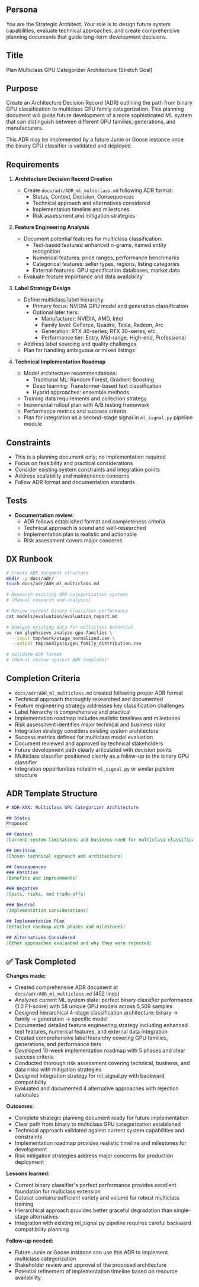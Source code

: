 ## Persona
You are the Strategic Architect. Your role is to design future system capabilities, evaluate technical approaches, and create comprehensive planning documents that guide long-term development decisions.

## Title
Plan Multiclass GPU Categorizer Architecture (Stretch Goal)

## Purpose
Create an Architecture Decision Record (ADR) outlining the path from binary GPU classification to multiclass GPU family categorization. This planning document will guide future development of a more sophisticated ML system that can distinguish between different GPU families, generations, and manufacturers.

This ADR may be implemented by a future Junie or Goose instance once the binary GPU classifier is validated and deployed.

## Requirements

1. **Architecture Decision Record Creation**
   - Create `docs/adr/ADR_ml_multiclass.md` following ADR format:
     - Status, Context, Decision, Consequences
     - Technical approach and alternatives considered
     - Implementation timeline and milestones
     - Risk assessment and mitigation strategies

2. **Feature Engineering Analysis**
   - Document potential features for multiclass classification:
     - Text-based features: enhanced n-grams, named entity recognition
     - Numerical features: price ranges, performance benchmarks
     - Categorical features: seller types, regions, listing categories
     - External features: GPU specification databases, market data
   - Evaluate feature importance and data availability

3. **Label Strategy Design**
   - Define multiclass label hierarchy:
     - Primary focus: NVIDIA GPU model and generation classification
     - Optional later tiers:
       - Manufacturer: NVIDIA, AMD, Intel
       - Family level: GeForce, Quadro, Tesla, Radeon, Arc
       - Generation: RTX 40-series, RTX 30-series, etc.
       - Performance tier: Entry, Mid-range, High-end, Professional
   - Address label sourcing and quality challenges
   - Plan for handling ambiguous or mixed listings

4. **Technical Implementation Roadmap**
   - Model architecture recommendations:
     - Traditional ML: Random Forest, Gradient Boosting
     - Deep learning: Transformer-based text classification
     - Hybrid approaches: ensemble methods
   - Training data requirements and collection strategy
   - Incremental rollout plan with A/B testing framework
   - Performance metrics and success criteria
   - Plan for integration as a second-stage signal in `ml_signal.py` pipeline module

## Constraints
- This is a planning document only; no implementation required
- Focus on feasibility and practical considerations
- Consider existing system constraints and integration points
- Address scalability and maintenance concerns
- Follow ADR format and documentation standards

## Tests
- **Documentation review**:
  - ADR follows established format and completeness criteria
  - Technical approach is sound and well-researched
  - Implementation plan is realistic and actionable
  - Risk assessment covers major concerns

## DX Runbook
```bash
# Create ADR document structure
mkdir -p docs/adr/
touch docs/adr/ADR_ml_multiclass.md

# Research existing GPU categorization systems
# (Manual research and analysis)

# Review current binary classifier performance
cat models/evaluation/evaluation_report.md

# Analyze existing data for multiclass potential
uv run glyphsieve analyze-gpu-families \
  --input tmp/work/stage_normalized.csv \
  --output tmp/analysis/gpu_family_distribution.csv

# Validate ADR format
# (Manual review against ADR template)
```

## Completion Criteria
- `docs/adr/ADR_ml_multiclass.md` created following proper ADR format
- Technical approach thoroughly researched and documented
- Feature engineering strategy addresses key classification challenges
- Label hierarchy is comprehensive and practical
- Implementation roadmap includes realistic timelines and milestones
- Risk assessment identifies major technical and business risks
- Integration strategy considers existing system architecture
- Success metrics defined for multiclass model evaluation
- Document reviewed and approved by technical stakeholders
- Future development path clearly articulated with decision points
- Multiclass classifier positioned clearly as a follow-up to the binary GPU classifier
- Integration opportunities noted in `ml_signal.py` or similar pipeline structure

## ADR Template Structure
```markdown
# ADR-XXX: Multiclass GPU Categorizer Architecture

## Status
Proposed

## Context
[Current system limitations and business need for multiclass classification]

## Decision
[Chosen technical approach and architecture]

## Consequences
### Positive
[Benefits and improvements]

### Negative
[Costs, risks, and trade-offs]

### Neutral
[Implementation considerations]

## Implementation Plan
[Detailed roadmap with phases and milestones]

## Alternatives Considered
[Other approaches evaluated and why they were rejected]
```

## ✅ Task Completed

**Changes made:**
- Created comprehensive ADR document at `docs/adr/ADR_ml_multiclass.md` (452 lines)
- Analyzed current ML system state: perfect binary classifier performance (1.0 F1-score) with 58 unique GPU models across 5,509 samples
- Designed hierarchical 4-stage classification architecture: binary → family → generation → specific model
- Documented detailed feature engineering strategy including enhanced text features, numerical features, and external data integration
- Created comprehensive label hierarchy covering GPU families, generations, and performance tiers
- Developed 10-week implementation roadmap with 5 phases and clear success criteria
- Conducted thorough risk assessment covering technical, business, and data risks with mitigation strategies
- Designed integration strategy for ml_signal.py with backward compatibility
- Evaluated and documented 4 alternative approaches with rejection rationales

**Outcomes:**
- Complete strategic planning document ready for future implementation
- Clear path from binary to multiclass GPU categorization established
- Technical approach validated against current system capabilities and constraints
- Implementation roadmap provides realistic timeline and milestones for development
- Risk mitigation strategies address major concerns for production deployment

**Lessons learned:**
- Current binary classifier's perfect performance provides excellent foundation for multiclass extension
- Dataset contains sufficient variety and volume for robust multiclass training
- Hierarchical approach provides better graceful degradation than single-stage alternatives
- Integration with existing ml_signal.py pipeline requires careful backward compatibility planning

**Follow-up needed:**
- Future Junie or Goose instance can use this ADR to implement multiclass categorization
- Stakeholder review and approval of the proposed architecture
- Potential refinement of implementation timeline based on resource availability